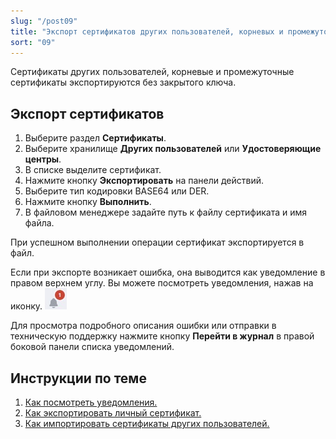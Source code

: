 ```yaml
---
slug: "/post09"
title: "Экспорт сертификатов других пользователей, корневых и промежуточных"
sort: "09"
---
```


Сертификаты других пользователей, корневые и промежуточные сертификаты экспортируются без закрытого ключа.  

## Экспорт сертификатов

1. Выберите раздел **Сертификаты**.  
2. Выберите хранилище **Других пользователей** или **Удостоверяющие центры**.  
3. В списке выделите сертификат.  
4. Нажмите кнопку **Экспортировать** на панели действий.  
5. Выберите тип кодировки BASE64 или DER.  
6. Нажмите кнопку **Выполнить**.  
7. В файловом менеджере задайте путь к файлу сертификата и имя файла.  

При успешном выполнении операции сертификат экспортируется в файл.  

Если при экспорте возникает ошибка, она выводится как уведомление в правом верхнем углу. Вы можете посмотреть уведомления, нажав на иконку. ![notifications-button.jpg](./images/notifications-button.jpg "События")  

Для просмотра подробного описания ошибки или отправки в техническую поддержку нажмите кнопку **Перейти в журнал** в правой боковой панели списка уведомлений.  

## Инструкции по теме

1. [Как посмотреть уведомления.](../008-cryptoarm/01-notifications.md)  
2. [Как экспортировать личный сертификат.](./08-export-my-cert.md)  
3. [Как импортировать сертификаты других пользователей.](./06-import-certs.md)  